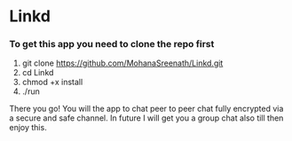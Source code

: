 # Linkd

### To get this app you need to clone the repo first

1. git clone https://github.com/MohanaSreenath/Linkd.git
2. cd Linkd
3. chmod +x install
4. ./run

There you go!
You will the app to chat peer to peer chat fully encrypted via a secure and safe channel.
In future I will get you a group chat also till then enjoy this.
